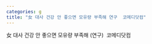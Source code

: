 ```yaml
---
categories: g
title: "女 대사 건강 안 좋으면 모유량 부족해 연구  코메디닷컴"
---
```

女 대사 건강 안 좋으면 모유량 부족해 (연구)&nbsp;&nbsp;코메디닷컴